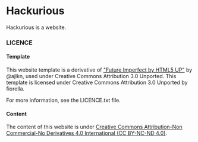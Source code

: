 # Hackurious

Hackurious is a website.

### LICENCE

#### Template

This website template is a derivative of ["Future Imperfect by HTML5 UP"](https://html5up.net/future-imperfect) by @ajlkn, used under Creative Commons Attribution 3.0 Unported. This template is licensed under Creative Commons Attribution 3.0 Unported by fiorella.

For more information, see the LICENCE.txt file. 

#### Content

The content of this website is under [Creative Commons Attribution-Non Commercial-No Derivatives 4.0 International (CC BY-NC-ND 4.0)](https://creativecommons.org/licenses/by-nc-nd/4.0/).

